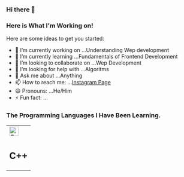 ### Hi there 👋 
### Here is What I'm Working on!


Here are some ideas to get you started:

- 🔭 I’m currently working on ...Understanding Wep development
- 🌱 I’m currently learning ...Fundamentals of Frontend Development
- 👯 I’m looking to collaborate on ...Wep Development
- 🤔 I’m looking for help with ...Algoritms
- 💬 Ask me about ...Anything
- 📫 How to reach me: ...[Instagram Page](https://www.instagram.com/optimus970803/)
- 😄 Pronouns: ...He/Him
- ⚡ Fun fact: ...

### The Programming Languages I Have Been Learning.
<table>
  <tr>
    <td><img alt="C++ Programming Language"  style="width:25px; height:25px" src="https://github.com/Optimus970803/VScode_Configration/blob/main/C%2B%2B_Programming/cpp.png"/></td>
  </tr>
  <tr>
    <td><h2>C++</h2></td>
  </tr>
</table>
